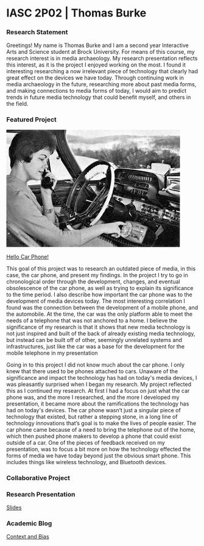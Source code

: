 # IASC 2P02 | Thomas Burke

### Research Statement 

Greetings! My name is Thomas Burke and I am a second year Interactive Arts and Science student at Brock University. For means of this course, my research interest is in media archaeology. My research presentation reflects this interest, as it is the project I enjoyed working on the most. I found it interesting researching a now irrelevant piece of technology that clearly had great effect on the devices we have today. Through continuing work in media archaeology in the future, researching more about past media forms, and making connections to media forms of today, I would aim to predict trends in future media technology that could benefit myself, and others in the field.

### Featured Project
![](pictures/car-phones-1476934848288.jpg)

[Hello Car Phone!](reveal/index.html)

This goal of this project was to research an outdated piece of media, in this case, the car phone, and present my findings. In the project I try to go in chronological order through the development, changes, and eventual obsolescence of the car phone, as well as trying to explain its significance to the time period. I also describe how important the car phone was to the development of media devices today. The most interesting correlation I found was the connection between the development of a mobile phone, and the automobile. At the time, the car was the only platform able to meet the needs of a telephone that was not anchored to a home. I believe the significance of my research is that it shows that new media technology is not just inspired and built of the back of already existing media technology, but instead can be built off of other, seemingly unrelated systems and infrastructures, just like the car was a base for the development for the mobile telephone in my presentation

Going in to this project I did not know much about the car phone. I only knew that there used to be phones attached to cars. Unaware of the significance and impact the technology has had on today's media devices, I was pleasantly surprised when I began my research. My project reflected this as I continued my research. At first I had a focus on just what the car phone was, and the more I researched, and the more I developed my presentation, it became more about the ramifications the technology has had on today's devices. The car phone wasn’t just a singular piece of technology that existed, but rather a stepping stone, in a long line of technology innovations that’s goal is to make the lives of people easier. The car phone came because of a need to bring the telephone out of the home, which then pushed phone makers to develop a phone that could exist outside of a car. One of the pieces of feedback received on my presentation, was to focus a bit more on how the technology effected the forms of media we have today beyond just the obvious smart phone. This includes things like wireless technology, and Bluetooth devices. 


### Collaborative Project

### Research Presentation

[Slides](reveal/index.html)

### Academic Blog

[Context and Bias](blog)








